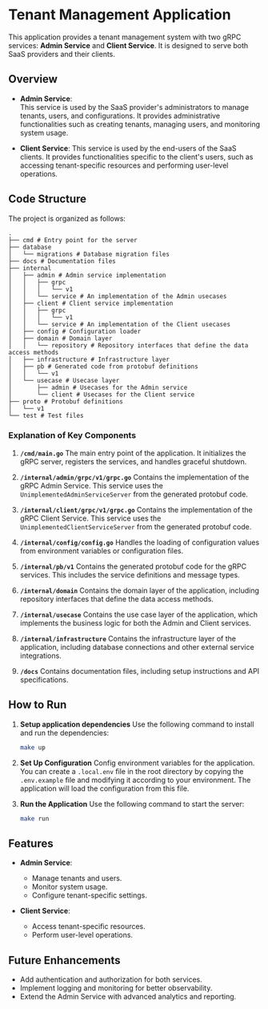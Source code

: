 # Tenant Management Application

This application provides a tenant management system with two gRPC services: **Admin Service** and **Client Service**. It is designed to serve both SaaS providers and their clients.

## Overview

- **Admin Service**:  
  This service is used by the SaaS provider's administrators to manage tenants, users, and configurations. It provides administrative functionalities such as creating tenants, managing users, and monitoring system usage.

- **Client Service**:
  This service is used by the end-users of the SaaS clients. It provides functionalities specific to the client's users, such as accessing tenant-specific resources and performing user-level operations.

## Code Structure

The project is organized as follows:
```
.
├── cmd # Entry point for the server
├── database
│   └── migrations # Database migration files
├── docs # Documentation files
├── internal
│   ├── admin # Admin service implementation
│   │   ├── grpc
│   │   │   └── v1
│   │   └── service # An implementation of the Admin usecases
│   ├── client # Client service implementation
│   │   ├── grpc
│   │   │   └── v1
│   │   └── service # An implementation of the Client usecases
│   ├── config # Configuration loader
│   ├── domain # Domain layer
│   │   └── repository # Repository interfaces that define the data access methods
│   ├── infrastructure # Infrastructure layer
│   ├── pb # Generated code from protobuf definitions
│   │   └── v1
│   └── usecase # Usecase layer
│       ├── admin # Usecases for the Admin service
│       └── client # Usecases for the Client service
├── proto # Protobuf definitions
│   └── v1
└── test # Test files
```

### Explanation of Key Components

1. **`/cmd/main.go`**
   The main entry point of the application. It initializes the gRPC server, registers the services, and handles graceful shutdown.

2. **`/internal/admin/grpc/v1/grpc.go`**
   Contains the implementation of the gRPC Admin Service. This service uses the `UnimplementedAdminServiceServer` from the generated protobuf code.

3. **`/internal/client/grpc/v1/grpc.go`**
   Contains the implementation of the gRPC Client Service. This service uses the `UnimplementedClientServiceServer` from the generated protobuf code.

4. **`/internal/config/config.go`**
   Handles the loading of configuration values from environment variables or configuration files.

5. **`/internal/pb/v1`**
   Contains the generated protobuf code for the gRPC services. This includes the service definitions and message types.

6. **`/internal/domain`**
   Contains the domain layer of the application, including repository interfaces that define the data access methods.

7. **`/internal/usecase`**
    Contains the use case layer of the application, which implements the business logic for both the Admin and Client services.

8. **`/internal/infrastructure`**
    Contains the infrastructure layer of the application, including database connections and other external service integrations.

9. **`/docs`**
   Contains documentation files, including setup instructions and API specifications.

## How to Run
1. **Setup application dependencies**
    Use the following command to install and run the dependencies:
    ```bash
    make up
    ```

1. **Set Up Configuration**
   Config environment variables for the application. You can create a `.local.env` file in the root directory by copying the `.env.example` file and modifying it according to your environment. The application will load the configuration from this file.

2. **Run the Application**
   Use the following command to start the server:
   ```bash
   make run
   ```

## Features

- **Admin Service**:
  - Manage tenants and users.
  - Monitor system usage.
  - Configure tenant-specific settings.

- **Client Service**:
  - Access tenant-specific resources.
  - Perform user-level operations.

## Future Enhancements

- Add authentication and authorization for both services.
- Implement logging and monitoring for better observability.
- Extend the Admin Service with advanced analytics and reporting.
